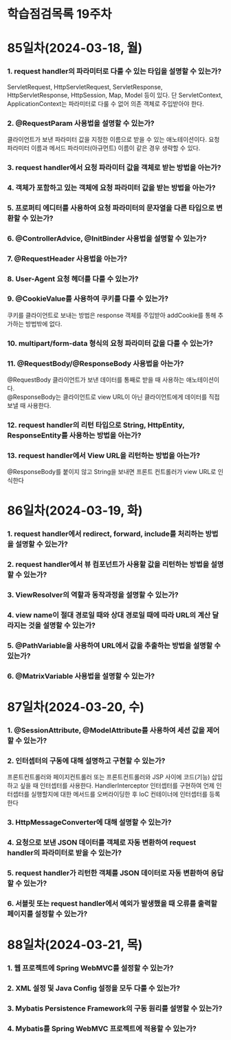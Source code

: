 # 학습점검목록 19주차

# 85일차(2024-03-18, 월)
### 1. request handler의 파라미터로 다룰 수 있는 타입을 설명할 수 있는가?
ServletRequest, HttpServletRequest, ServletResponse, HttpServletResponse, HttpSession, Map, Model 등이 있다. 단 ServletContext, ApplicationContext는 파라미터로 다룰 수 없어 의존 객체로 주입받아야 한다.

### 2. @RequestParam 사용법을 설명할 수 있는가?
클라이언트가 보낸 파라미터 값을 지정한 이름으로 받을 수 있는 애노테이션이다. 요청 파라미터 이름과 메서드 파라미터(아규먼트) 이름이 같은 경우 생략할 수 있다.

### 3. request handler에서 요청 파라미터 값을 객체로 받는 방법을 아는가?

### 4. 객체가 포함하고 있는 객체에 요청 파라미터 값을 받는 방법을 아는가?

### 5. 프로퍼티 에디터를 사용하여 요청 파라미터의 문자열을 다른 타입으로 변환할 수 있는가?

### 6. @ControllerAdvice, @InitBinder 사용법을 설명할 수 있는가?

### 7. @RequestHeader 사용법을 아는가?

### 8. User-Agent 요청 헤더를 다룰 수 있는가?

### 9. @CookieValue를 사용하여 쿠키를 다룰 수 있는가?
쿠키를 클라이언트로 보내는 방법은 response 객체를 주입받아 addCookie를 통해 추가하는 방법밖에 없다.

### 10. multipart/form-data 형식의 요청 파라미터 값을 다룰 수 있는가?

### 11. @RequestBody/@ResponseBody 사용법을 아는가?
@RequestBody 클라이언트가 보낸 데이터를 통째로 받을 때 사용하는 애노테이션이다.  
@ResponseBody는 클라이언트로 view URL이 아닌 클라이언트에게 데이터를 직접 보낼 때 사용한다.

### 12. request handler의 리턴 타입으로 String, HttpEntity, ResponseEntity를 사용하는 방법을 아는가?

### 13. request handler에서 View URL을 리턴하는 방법을 아는가?
@ResponseBody를 붙이지 않고 String을 보내면 프론트 컨트롤러가 view URL로 인식한다


# 86일차(2024-03-19, 화)
### 1. request handler에서 redirect, forward, include를 처리하는 방법을 설명할 수 있는가?

### 2. request handler에서 뷰 컴포넌트가 사용할 값을 리턴하는 방법을 설명할 수 있는가?

### 3. ViewResolver의 역할과 동작과정을 설명할 수 있는가?

### 4. view name이 절대 경로일 때와 상대 경로일 때에 따라 URL의 계산 달라지는 것을 설명할 수 있는가?

### 5. @PathVariable을 사용하여 URL에서 값을 추출하는 방법을 설명할 수 있는가?

### 6. @MatrixVariable 사용법을 설명할 수 있는가?


# 87일차(2024-03-20, 수)
### 1. @SessionAttribute, @ModelAttribute를 사용하여 세션 값을 제어할 수 있는가?

### 2. 인터셉터의 구동에 대해 설명하고 구현할 수 있는가?
프론트컨트롤러와 페이지컨트롤러 또는 프론트컨트롤러와 JSP 사이에 코드(기능) 삽입하고 싶을 때 인터셉터를 사용한다. HandlerInterceptor 인터셉터를 구현하여 언제 인터셉터를 실행할지에 대한 메서드를 오버라이딩한 후 IoC 컨테이너에 인터셉터를 등록한다

### 3. HttpMessageConverter에 대해 설명할 수 있는가?

### 4. 요청으로 보낸 JSON 데이터를 객체로 자동 변환하여 request handler의 파라미터로 받을 수 있는가?

### 5. request handler가 리턴한 객체를 JSON 데이터로 자동 변환하여 응답할 수 있는가?

### 6. 서블릿 또는 request handler에서 예외가 발생했을 때 오류를 출력할 페이지를 설정할 수 있는가?


# 88일차(2024-03-21, 목)
### 1. 웹 프로젝트에 Spring WebMVC를 설정할 수 있는가?

### 2. XML 설정 및 Java Config 설정을 모두 다룰 수 있는가?

### 3. Mybatis Persistence Framework의 구동 원리를 설명할 수 있는가?

### 4. Mybatis를 Spring WebMVC 프로젝트에 적용할 수 있는가?
